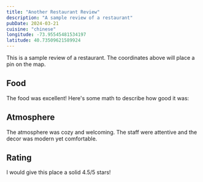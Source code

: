 ```yaml
---
title: "Another Restaurant Review"
description: "A sample review of a restaurant"
pubDate: 2024-03-21
cuisine: "chinese"
longitude: -73.95545481534197
latitude: 40.73509621589924
---
```

This is a sample review of a restaurant. The coordinates above will place a pin on the map.

## Food

The food was excellent! Here's some math to describe how good it was:

## Atmosphere

The atmosphere was cozy and welcoming. The staff were attentive and the decor was modern yet comfortable.

## Rating

I would give this place a solid 4.5/5 stars! 